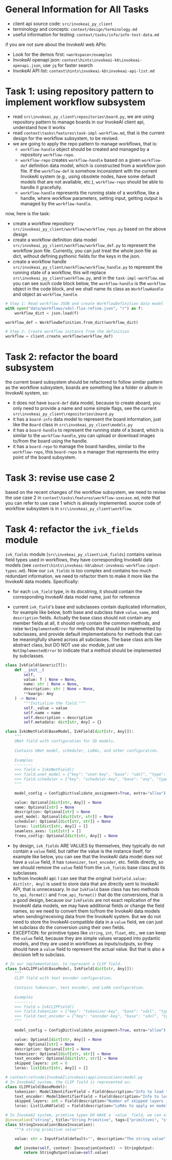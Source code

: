 # General Information for All Tasks

- client api source code: `src/invokeai_py_client`
- terminology and concepts: `context/design/terminology.md`
- useful information for testing: `context/tasks/info/info-test-data.md`

if you are not sure about the InvokeAI web APIs:
- Look for the demos first: `<workspace>/examples`
- InvokeAI openapi json: `context\hints\invokeai-kb\invokeai-openapi.json`, use `jq` for faster search
- InvokeAI API list: `context\hints\invokeai-kb\invokeai-api-list.md`

# Task 1: using repository pattern to implement workflow subsystem

- read `src\invokeai_py_client\repositories\board.py`, we are using repository pattern to manage boards in our InvokeAI client api, understand how it works
- read `context\tasks\features\task-impl-workflow.md`, that is the current design for the workflow subsystem, to be revised.
- we are going to apply the repo pattern to manage workflows, that is:
  - `workflow-handle` object should be created and managed by a repository `workflow-repo`.
  - `workflow-repo` creates `workflow-handle` based on a given `workflow-def` definition data model, which is constructed from a workflow json file. If the `workflow-def` is somehow inconsistent with the current InvokeAI system (e.g., using obsolete nodes, have some default models that are not available, etc.), `workflow-repo` should be able to handle it gracefully.
  - `workflow-handle` represents the running state of a workflow, like a handle, where workflow parameters, setting input, getting output is managed by the `workflow-handle`.

now, here is the task:
- create a workflow repository `src/invokeai_py_client/workflow/workflow_repo.py` based on the above design
- create a workflow definition data model `src/invokeai_py_client/workflow/workflow_def.py` to represent the workflow json file. Currently, you can just treat the whole json file as dict, without defining pythonic fields for the keys in the json.
- create a workflow handle `src/invokeai_py_client/workflow/workflow_handle.py` to represent the running state of a workflow, this will replace `src\invokeai_py_client\workflow.py`, and in the `task-impl-workflow.md` you can see such code block below, the `workflow-handle` is the `workflow` object in the code block, and we shall name its class as `WorkflowHandle` and object as `workflow_handle`.

```python
# Step 1: Read workflow JSON and create WorkflowDefinition data model
with open("data/workflows/sdxl-flux-refine.json", "r") as f:
    workflow_dict = json.load(f)

workflow_def = WorkflowDefinition.from_dict(workflow_dict)

# Step 2: Create workflow instance from the definition
workflow = client.create_workflow(workflow_def)
```

# Task 2: refactor the board subsystem

the current board subsystem should be refactored to follow similar pattern as the workflow subsystem, boards are something like a folder or album in InvokeAI system, so:
- it does not have `board-def` data model, because to create aboard, you only need to provide a name and some simple flags, see the current `src\invokeai_py_client\repositories\board.py`
- it has a `board-info` data model to represent the board information, just like the `Board` class in `src\invokeai_py_client\models.py`
- it has a `board-handle` to represent the running state of a board, which is similar to the `workflow-handle`, you can upload or download images to/from the board using the handle.
- it has a `board-repo` to manage the board handles, similar to the `workflow-repo`, this `board-repo` is a manager that represents the entry point of the board subsystem.

# Task 3: revise use case 2

based on the recent changes of the workflow subsystem, we need to revise the use case 2 in `context\tasks\features\workflow-usecase.md`, note that you can refer to use case 1 which is already implemented. source code of workflow subsystem is in `src\invokeai_py_client\workflow`.

# Task 4: refactor the `ivk_fields` module

`ivk_fields` module (`src\invokeai_py_client\ivk_fields`) contains various field types used in workflows, they have corresponding InvokeAI data models (see `context\hints\invokeai-kb\about-invokeai-workflow-input-types.md`). Now our `ivk_fields` is too complex and contains too much redundant information, we need to refactor them to make it more like the InvokeAI data models. Specifically:

- for each `ivk_field` type, in its docstring, it should contain the corresponding InvokeAI data model name, just for reference

- current `ivk_field`'s base and subclasses contain duplicated information, for example like below, both base and subclass have `value`, `name`, and `description` fields. Actually the base class should not contain any member fields at all, it should only contain the common methods, and raise `NotImplementedError` for methods that should be implemented by subclasses, and provide default implementations for methods that can be meaningfully shared across all subclasses. The base class acts like abstract class, but DO NOT use `abc` module, just use `NotImplementedError` to indicate that a method should be implemented by subclasses.

```python
class IvkField(Generic[T]):
    def __init__(
        self,
        value: T | None = None,
        name: str | None = None,
        description: str | None = None,
        **kwargs: Any
    ) -> None:
        """Initialize the field."""
        self._value = value
        self.name = name
        self.description = description
        self.metadata: dict[str, Any] = {}
```

```python
class IvkUNetField(BaseModel, IvkField[dict[str, Any]]):
    """
    UNet field with configuration for SD models.
    
    Contains UNet model, scheduler, LoRAs, and other configuration.
    
    Examples
    --------
    >>> field = IvkUNetField()
    >>> field.unet_model = {"key": "unet-key", "base": "sdxl", "type": "main"}
    >>> field.scheduler = {"key": "scheduler-key", "base": "any", "type": "scheduler"}
    """

    model_config = ConfigDict(validate_assignment=True, extra="allow")

    value: Optional[dict[str, Any]] = None
    name: Optional[str] = None
    description: Optional[str] = None
    unet_model: Optional[dict[str, str]] = None
    scheduler: Optional[dict[str, str]] = None
    loras: list[dict[str, Any]] = []
    seamless_axes: list[str] = []
    freeu_config: Optional[dict[str, Any]] = None
```

- by design, `ivk_fields` ARE VALUES by themselves, they typically do not contain a `value` field, but rather the value is the instance itself, for example like below, you can see that the InvokeAI data model does not have a `value` field, it has `tokenizer`, `text_encoder`, etc. fields directly, so we should remove the `value` field from the `ivk_fields` base class and its subclasses.
- to/from InvokeAI api: I can see that the original `IvkField.value: dict[str, Any]` is used to store data that are directly sent to InvokeAI API, that is unnecessary. In our `IvkField` base class has two methods `to_api_format()` and `from_api_format()` that do the conversions, that is a good design, because our `IvkFields` are not exact replication of the InvokeAI data models, we may have additional fields or change the field names, so we need to convert them to/from the InvokeAI data models when sending/receiving data from the InvokeAI system. But we do not need to store the InvokeAI-compatible data in a `value` field, we can just let subclass do the conversion using their own fields.
- EXCEPTION: for primitive types like `string`, `int`, `float`, etc., we can keep the `value` field, because they are simple values wrapped into pydantic models, and they are used in workflows as inputs/outputs, so they should have a `value` field to represent the actual value. But that is also a decision left to subclass.

```python
# In our implementation, to represent a CLIP field.
class IvkCLIPField(BaseModel, IvkField[dict[str, Any]]):
    """
    CLIP field with text encoder configuration.
    
    Contains tokenizer, text encoder, and LoRA configuration.
    
    Examples
    --------
    >>> field = IvkCLIPField()
    >>> field.tokenizer = {"key": "tokenizer-key", "base": "sdxl", "type": "clip"}
    >>> field.text_encoder = {"key": "encoder-key", "base": "sdxl", "type": "text_encoder"}
    """

    model_config = ConfigDict(validate_assignment=True, extra="allow")

    value: Optional[dict[str, Any]] = None
    name: Optional[str] = None
    description: Optional[str] = None
    tokenizer: Optional[dict[str, str]] = None
    text_encoder: Optional[dict[str, str]] = None
    skipped_layers: int = 0
    loras: list[dict[str, Any]] = []
```

```python
# context\refcode\InvokeAI\invokeai\app\invocations\model.py
# In InvokeAI system, the CLIP field is represented as:
class CLIPField(BaseModel):
    tokenizer: ModelIdentifierField = Field(description="Info to load tokenizer submodel")
    text_encoder: ModelIdentifierField = Field(description="Info to load text_encoder submodel")
    skipped_layers: int = Field(description="Number of skipped layers in text_encoder")
    loras: List[LoRAField] = Field(description="LoRAs to apply on model loading")
```

```python
# In InvokeAI system, primtive types DO HAVE a `value` field, we can also keep that for primitive types.
@invocation("string", title="String Primitive", tags=["primitives", "string"], category="primitives", version="1.0.1")
class StringInvocation(BaseInvocation):
    """A string primitive value"""

    value: str = InputField(default="", description="The string value", ui_component=UIComponent.Textarea)

    def invoke(self, context: InvocationContext) -> StringOutput:
        return StringOutput(value=self.value)
```
